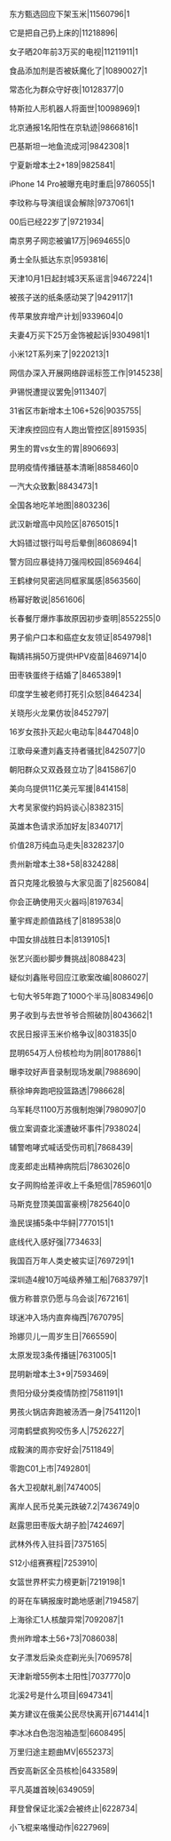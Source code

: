 东方甄选回应下架玉米|11560796|1

它是把自己扔上床的|11218896|

女子晒20年前3万买的电视|11211911|1

食品添加剂是否被妖魔化了|10890027|1

常态化为群众守好夜|10128377|0

特斯拉人形机器人将面世|10098969|1

北京通报1名阳性在京轨迹|9866816|1

巴基斯坦一地鱼流成河|9842308|1

宁夏新增本土2+189|9825841|

iPhone 14 Pro被曝充电时重启|9786055|1

李玟称与导演组误会解除|9737061|1

00后已经22岁了|9721934|

南京男子网恋被骗17万|9694655|0

勇士全队抵达东京|9593816|

天津10月1日起封城3天系谣言|9467224|1

被孩子送的纸条感动哭了|9429117|1

传苹果放弃增产计划|9339604|0

夫妻4万买下25万金饰被起诉|9304981|1

小米12T系列来了|9220213|1

网信办深入开展网络辟谣标签工作|9145238|

尹锡悦遭提议罢免|9113407|

31省区市新增本土106+526|9035755|

天津疾控回应有人跑出管控区|8915935|

男生的胃vs女生的胃|8906693|

昆明疫情传播链基本清晰|8858460|0

一汽大众致歉|8843473|1

全国各地吃羊地图|8803236|

武汉新增高中风险区|8765015|1

大妈错过银行叫号后晕倒|8608694|1

警方回应暴徒持刀强闯校园|8569464|

王鹤棣何炅密逃同框家属感|8563560|

杨幂好敢说|8561606|

长春餐厅爆炸事故原因初步查明|8552255|0

男子偷户口本和癌症女友领证|8549798|1

鞠婧祎捐50万提供HPV疫苗|8469714|0

田枣铁蛋终于结婚了|8465389|1

印度学生被老师打死引众怒|8464234|

关晓彤火龙果仿妆|8452797|

16岁女孩扑灭起火电动车|8447048|0

江歌母亲遭刘鑫支持者骚扰|8425077|0

朝阳群众又双叒叕立功了|8415867|0

美向乌提供11亿美元军援|8414158|

大考吴家俊约妈妈谈心|8382315|

英雄本色请求添加好友|8340717|

价值28万纯血马走失|8328237|0

贵州新增本土38+58|8324288|

首只克隆北极狼与大家见面了|8256084|

你会正确使用灭火器吗|8197634|

董宇辉走颜值路线了|8189538|0

中国女排战胜日本|8139105|1

张艺兴面纱脚步舞挑战|8088423|

疑似刘鑫账号回应江歌案改编|8086027|

七旬大爷5年跑了1000个半马|8083496|0

男子收到与去世爷爷合照破防|8043662|1

农民日报评玉米价格争议|8031835|0

昆明654万人份核检均为阴|8017886|1

曝李玟好声音录制现场发飙|7988690|

蔡徐坤奔跑吧投篮路透|7986628|

乌军耗尽1100万苏俄制炮弹|7980907|0

俄立案调查北溪遭破坏事件|7938024|

辅警咆哮式喊话受伤司机|7868439|

庞麦郎走出精神病院后|7863026|0

女子网购给差评收上千条短信|7859601|0

马斯克登顶美国富豪榜|7825640|0

渔民误捕5条中华鲟|7770151|1

底线代入感好强|7734633|

我国百万年人类史被实证|7697291|1

深圳造4艘10万吨级养殖工船|7683797|1

俄方称普京仍愿与乌会谈|7672161|

球迷冲入场内直奔梅西|7670795|

玲娜贝儿一周岁生日|7665590|

太原发现3条传播链|7631005|1

昆明新增本土3+9|7593469|

贵阳分级分类疫情防控|7581191|1

男孩火锅店奔跑被汤洒一身|7541120|1

河南鹤壁疯狗咬伤多人|7526227|

成毅演的周亦安好会|7511849|

零跑C01上市|7492801|

各大卫视献礼剧|7474005|

离岸人民币兑美元跌破7.2|7436749|0

赵露思田枣版大胡子脸|7424697|

武林外传入驻抖音|7375165|

S12小组赛赛程|7253910|

女篮世界杯实力榜更新|7219198|1

的哥在车辆报废时跪地感谢|7194587|

上海徐汇1人核酸异常|7092087|1

贵州昨增本土56+73|7086038|

女子漂发后染炎症剃光头|7069578|

天津新增55例本土阳性|7037770|0

北溪2号是什么项目|6947341|

美方建议在俄美公民尽快离开|6714414|1

李冰冰白色泡泡袖造型|6608495|

万里归途主题曲MV|6552373|

西安高新区全员核检|6433589|

平凡英雄首映|6349059|

拜登曾保证北溪2会被终止|6228734|

小飞棍来咯慢动作|6227969|


